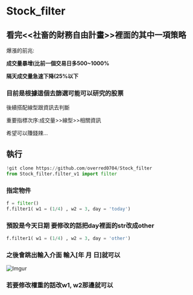# Stock_filter

## 看完<<社畜的財務自由計畫>>裡面的其中一項策略

爆漲的前兆:

**成交量暴增(比前一個交易日多500~1000%**

**隔天成交量急速下降(25%以下**


### 目前是根據這個去篩選可能可以研究的股票

後續搭配線型跟資訊去判斷

重要指標次序:成交量>>線型>>相關資訊

希望可以賺錢辣...

## 執行

```python
!git clone https://github.com/overred0704/Stock_filter
from Stock_filter.filter_v1 import filter
```

### 指定物件
```python
f = filter()
f.filter1( w1 = (1/4) , w2 = 3, day = 'today')
```

### 預設是今天日期 要修改的話把day裡面的str改成other
```python
f.filter1( w1 = (1/4) , w2 = 3, day = 'other')
```

### 之後會跳出輸入介面 輸入[年 月 日]就可以

![Imgur](https://imgur.com/UptCHHA.png)

### 若要修改權重的話改w1, w2那邊就可以
